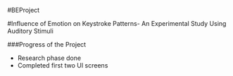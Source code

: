 #BEProject

#Influence of Emotion on Keystroke Patterns- An Experimental Study Using Auditory Stimuli

###Progress of the Project
* Research phase done
* Completed first two UI screens


